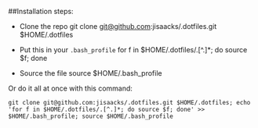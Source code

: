 ##Installation steps:

 - Clone the repo
    git clone git@github.com:jisaacks/.dotfiles.git $HOME/.dotfiles

 - Put this in your `.bash_profile`
    for f in $HOME/.dotfiles/.[^.]*; do source $f; done

 - Source the file
    source $HOME/.bash_profile

Or do it all at once with this command:

    git clone git@github.com:jisaacks/.dotfiles.git $HOME/.dotfiles; echo 'for f in $HOME/.dotfiles/.[^.]*; do source $f; done' >> $HOME/.bash_profile; source $HOME/.bash_profile